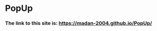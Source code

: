# PopUp
<h3>The link to this site is: <a href="https://madan-2004.github.io/PopUp/">https://madan-2004.github.io/PopUp/</a></h3>
